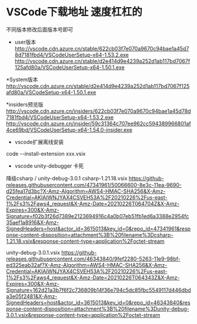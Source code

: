 
# VSCode下载地址 速度杠杠的
不同版本修改后面版本号即可
* user版本
http://vscode.cdn.azure.cn/stable/622cb03f7e070a9670c94bae1a45d78d7181fbd4/VSCodeUserSetup-x64-1.53.2.exe
http://vscode.cdn.azure.cn/stable/d2e414d9e4239a252d1ab117bd7067f125afd80a/VSCodeUserSetup-x64-1.50.1.exe

*System版本
http://vscode.cdn.azure.cn/stable/d2e414d9e4239a252d1ab117bd7067f125afd80a/VSCodeSetup-x64-1.50.1.exe

*insiders预览版
http://vscode.cdn.azure.cn/insiders/622cb03f7e070a9670c94bae1a45d78d7181fbd4/VSCodeUserSetup-x64-1.53.2.exe
http://vscode.cdn.azure.cn/insider/59c31364c707ee962cc594389966801af4ce69bd/VSCodeUserSetup-x64-1.54.0-insider.exe

* vscode扩展离线安装

code --install-extension xxx.vsix
 
* vscode  unity-debugger 卡死

降级csharp / unity-debug-3.0.1
csharp-1.21.18.vsix https://github-releases.githubusercontent.com/47341961/50066600-8e3c-11ea-9690-d25fea17d3bc?X-Amz-Algorithm=AWS4-HMAC-SHA256&X-Amz-Credential=AKIAIWNJYAX4CSVEH53A%2F20210226%2Fus-east-1%2Fs3%2Faws4_request&X-Amz-Date=20210226T064704Z&X-Amz-Expires=300&X-Amz-Signature=f02b3f26d7389e2123694916c4a0b07eb51fb1ed6a3388e2954fc35aef1a8916&X-Amz-SignedHeaders=host&actor_id=3615013&key_id=0&repo_id=47341961&response-content-disposition=attachment%3B%20filename%3Dcsharp-1.21.18.vsix&response-content-type=application%2Foctet-stream

unity-debug-3.0.1.vsix https://github-releases.githubusercontent.com/46343840/9fef2280-5263-11e9-98bf-ed325eab32af?X-Amz-Algorithm=AWS4-HMAC-SHA256&X-Amz-Credential=AKIAIWNJYAX4CSVEH53A%2F20210226%2Fus-east-1%2Fs3%2Faws4_request&X-Amz-Date=20210226T064343Z&X-Amz-Expires=300&X-Amz-Signature=162d21a3b7f6f2c736809b14f36e794c5dc85fbc5549117d446dbda3e05f2481&X-Amz-SignedHeaders=host&actor_id=3615013&key_id=0&repo_id=46343840&response-content-disposition=attachment%3B%20filename%3Dunity-debug-3.0.1.vsix&response-content-type=application%2Foctet-stream